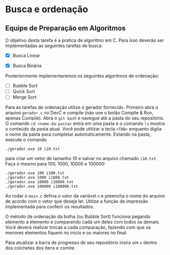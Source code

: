 # Busca e ordenação
## Equipe de Preparação em Algoritmos

O objetivo desta tarefa é a pratica de algoritmo em C. Para isso deverão ser implementadas as seguintes tarefas de busca:

- [x] Busca Linear
- [x] Busca Binária


Posteriormente implementaremos os seguintes algoritmos de ordenação:

- [ ] Bubble Sort
- [ ] Quick Sort
- [ ] Merge Sort

Para as tarefas de ordenação utilize o gerador fornecido. Primeiro abra o arquivo `gerador.c` no DevC e compile (náo use o botão Compile & Run, apenas Compile). Abra o `git bash` e navegue até a pasta do seu repositório. O comando `cd <nome-da-pasta>` entra em uma pasta e o comando `ls` mostra o conteúdo da pasta atual. Você pode utilizar a tecla `<TAB>` enquanto digita o nome da pasta para completar automaticamente. Estando na pasta, execute o comando

```
./gerador.exe 10 i10.txt
```

para criar um vetor de tamanho 10 e salvar no arquivo chamado `i10.txt`. Faça o mesmo para 100, 1000, 10000 e 100000:

```
./gerador.exe 100 i100.txt
./gerador.exe 1000 i1000.txt
./gerador.exe 10000 i10000.txt
./gerador.exe 100000 i100000.txt
```

Ao rodar o `main.c` defina o valor da variável `n` e preencha o nome do arquivo de acordo com o vetor que deseja ler. Utilize a função de impressão implementada para conferir os resultados.

O método de ordenação da bolha (ou Bubble Sort) funciona pegando elemento a elemento e comparando cada um deles com todos os demais. Você deverá realizar trocas a cada comparação, fazendo com que os menores elementos fiquem no inicio e os maiores no final.

Para atualizar a barra de progresso de seu repositório insira um `x` dentro dos colchetes dos itens e comite.
